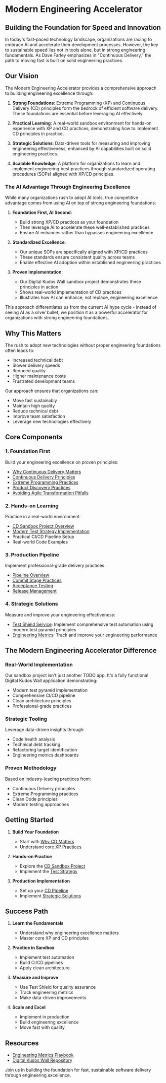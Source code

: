 # Modern Engineering Accelerator

## Building the Foundation for Speed and Innovation

In today's fast-paced technology landscape, organizations are racing to embrace AI and accelerate their development processes. However, the key to sustainable speed lies not in tools alone, but in strong engineering fundamentals. As Dave Farley emphasizes in "Continuous Delivery," the path to moving fast is built on solid engineering practices.

## Our Vision

The Modern Engineering Accelerator provides a comprehensive approach to building engineering excellence through:

1. **Strong Foundations**: Extreme Programming (XP) and Continuous Delivery (CD) principles form the bedrock of efficient software delivery. These foundations are essential before leveraging AI effectively.

2. **Practical Learning**: A real-world sandbox environment for hands-on experience with XP and CD practices, demonstrating how to implement CD principles in practice.

3. **Strategic Solutions**: Data-driven tools for measuring and improving engineering effectiveness, enhanced by AI capabilities built on solid engineering practices.

4. **Scalable Knowledge**: A platform for organizations to learn and implement engineering best practices through standardized operating procedures (SOPs) aligned with XP/CD principles.

### The AI Advantage Through Engineering Excellence

While many organizations rush to adopt AI tools, true competitive advantage comes from using AI on top of strong engineering foundations:

1. **Foundation First, AI Second**:

   - Build strong XP/CD practices as your foundation
   - Then leverage AI to accelerate these well-established practices
   - Ensure AI enhances rather than bypasses engineering excellence

2. **Standardized Excellence**:

   - Our unique SOPs are specifically aligned with XP/CD practices
   - These standards ensure consistent quality across teams
   - Enable effective AI adoption within established engineering practices

3. **Proven Implementation**:
   - Our Digital Kudos Wall sandbox project demonstrates these principles in action
   - Shows real-world implementation of CD practices
   - Illustrates how AI can enhance, not replace, engineering excellence

This approach differentiates us from the current AI hype cycle - instead of seeing AI as a silver bullet, we position it as a powerful accelerator for organizations with strong engineering foundations.

## Why This Matters

The rush to adopt new technologies without proper engineering foundations often leads to:

- Increased technical debt
- Slower delivery speeds
- Reduced quality
- Higher maintenance costs
- Frustrated development teams

Our approach ensures that organizations can:

- Move fast sustainably
- Maintain high quality
- Reduce technical debt
- Improve team satisfaction
- Leverage new technologies effectively

## Core Components

### 1. Foundation First

Build your engineering excellence on proven principles:

- [Why Continuous Delivery Matters](./why-cd-matters.md)
- [Continuous Delivery Principles](./cd-principles.md)
- [Extreme Programming Practices](./xp-practices.md)
- [Product Discovery Practices](./product-discovery.md)
- [Avoiding Agile Transformation Pitfalls](./agile-transformation-pitfalls.md)

### 2. Hands-on Learning

Practice in a real-world environment:

- [CD Sandbox Project Overview](../sandbox/overview.md)
- [Modern Test Strategy Implementation](../sandbox/test-strategy.md)
- Practical CI/CD Pipeline Setup
- Real-world Code Examples

### 3. Production Pipeline

Implement professional-grade delivery practices:

- [Pipeline Overview](../pipeline/overview.md)
- [Commit Stage Practices](../pipeline/commit-stage.md)
- [Acceptance Testing](../pipeline/acceptance-stage.md)
- [Release Management](../pipeline/release-stage.md)

### 4. Strategic Solutions

Measure and improve your engineering effectiveness:

- [Test Shield Service](../advanced/test-shield.md): Implement comprehensive test automation using modern test pyramid principles
- [Engineering Metrics](../advanced/engineering-metrics.md): Track and improve your engineering performance

## The Modern Engineering Accelerator Difference

### Real-World Implementation

Our sandbox project isn't just another TODO app. It's a fully functional Digital Kudos Wall application demonstrating:

- Modern test pyramid implementation
- Comprehensive CI/CD pipeline
- Clean architecture principles
- Professional-grade practices

### Strategic Tooling

Leverage data-driven insights through:

- Code health analysis
- Technical debt tracking
- Refactoring target identification
- Engineering metrics dashboards

### Proven Methodology

Based on industry-leading practices from:

- Continuous Delivery principles
- Extreme Programming practices
- Clean Code principles
- Modern testing approaches

## Getting Started

1. **Build Your Foundation**

   - Start with [Why CD Matters](./why-cd-matters.md)
   - Understand core [XP Practices](./xp-practices.md)

2. **Hands-on Practice**

   - Explore the [CD Sandbox Project](../sandbox/overview.md)
   - Implement the [Test Strategy](../sandbox/test-strategy.md)

3. **Production Implementation**
   - Set up your [CD Pipeline](../pipeline/overview.md)
   - Implement [Strategic Solutions](../advanced/test-shield.md)

## Success Path

1. **Learn the Fundamentals**

   - Understand why engineering excellence matters
   - Master core XP and CD principles

2. **Practice in Sandbox**

   - Implement test automation
   - Build CI/CD pipelines
   - Apply clean architecture

3. **Measure and Improve**

   - Use Test Shield for quality assurance
   - Track engineering metrics
   - Make data-driven improvements

4. **Scale and Excel**
   - Implement in production
   - Build engineering excellence
   - Move fast with quality

## Resources

- [Engineering Metrics Playbook](https://main.d2pjjk07cu670c.amplifyapp.com/)
- [Digital Kudos Wall Repository](https://github.com/username/digital-kudos-wall)

Join us in building the foundation for fast, sustainable software delivery through engineering excellence.
